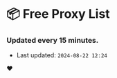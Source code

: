 # :package: Free Proxy List
### Updated every 15 minutes.

- Last updated: `2024-08-22 12:24`

:heart:
